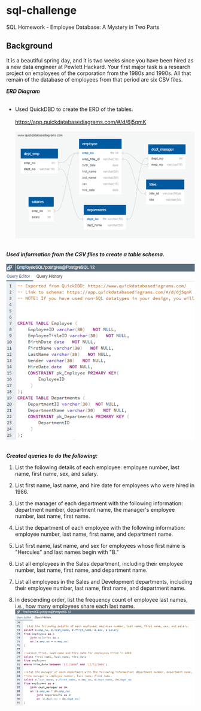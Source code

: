 # sql-challenge
SQL Homework - Employee Database: A Mystery in Two Parts

## Background
It is a beautiful spring day, and it is two weeks since you have been hired as a new data engineer at Pewlett Hackard. Your first major task is a research project on employees of the corporation from the 1980s and 1990s. All that remain of the database of employees from that period are six CSV files.

**_ERD Diagram_**
<br><br>
* Used QuickDBD to create the ERD of the tables.
<br><br>
https://app.quickdatabasediagrams.com/#/d/6j5qmK
<br><br>
![Summary](https://github.com/KGore12/sql-challenge/blob/master/images/QuickDBD-Employee-SQL_DBD.png)
<br><br>

**_Used information from the CSV files to create a table schema._**
<br><br>
![Summary](https://github.com/KGore12/sql-challenge/blob/master/images/create_tables.png)
<br><br>

**_Created queries to do the following:_**
1. List the following details of each employee: employee number, last name, first name, sex, and salary.

2. List first name, last name, and hire date for employees who were hired in 1986.

3. List the manager of each department with the following information: department number, department name, the manager's employee number, last name, first name.

4. List the department of each employee with the following information: employee number, last name, first name, and department name.

5. List first name, last name, and sex for employees whose first name is "Hercules" and last names begin with "B."

6. List all employees in the Sales department, including their employee number, last name, first name, and department name.

7. List all employees in the Sales and Development departments, including their employee number, last name, first name, and department name.

8. In descending order, list the frequency count of employee last names, i.e., how many employees share each last name.
![Summary](https://github.com/KGore12/sql-challenge/blob/master/images/employee_queries.png)



